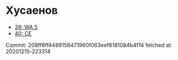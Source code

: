 # Хусаенов
- [39: WA 5](39.md)
- [40: CE](40.md)

Commit: 208ff8ff4489156471960f063eef8181084b4f14
 fetched at: 20201215-223314
